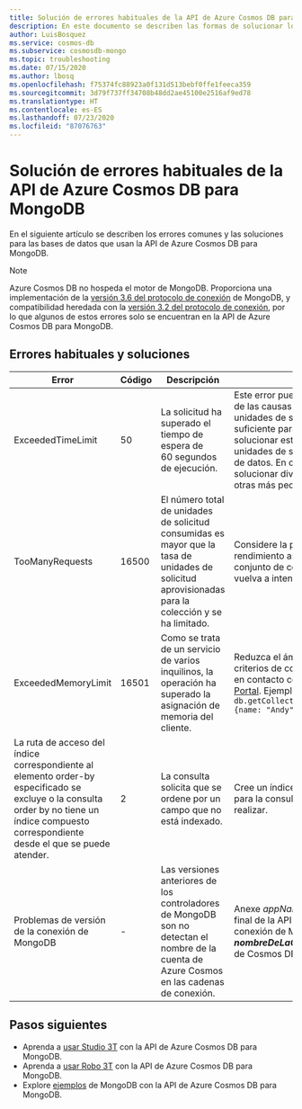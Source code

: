 ```yaml
---
title: Solución de errores habituales de la API de Azure Cosmos DB para MongoDB
description: En este documento se describen las formas de solucionar los problemas habituales detectados en la API de Azure Cosmos DB para MongoDB.
author: LuisBosquez
ms.service: cosmos-db
ms.subservice: cosmosdb-mongo
ms.topic: troubleshooting
ms.date: 07/15/2020
ms.author: lbosq
ms.openlocfilehash: f75374fc88923a0f131d513bebf0ffe1feeca359
ms.sourcegitcommit: 3d79f737ff34708b48dd2ae45100e2516af9ed78
ms.translationtype: HT
ms.contentlocale: es-ES
ms.lasthandoff: 07/23/2020
ms.locfileid: "87076763"
---
```

# <a name="troubleshoot-common-issues-in-azure-cosmos-dbs-api-for-mongodb"></a>Solución de errores habituales de la API de Azure Cosmos DB para MongoDB

En el siguiente artículo se describen los errores comunes y las soluciones para las bases de datos que usan la API de Azure Cosmos DB para MongoDB.

>[!Note]
> Azure Cosmos DB no hospeda el motor de MongoDB. Proporciona una implementación de la [versión 3.6 del protocolo de conexión](mongodb-feature-support-36.md) de MongoDB, y compatibilidad heredada con la [versión 3.2 del protocolo de conexión](mongodb-feature-support.md), por lo que algunos de estos errores solo se encuentran en la API de Azure Cosmos DB para MongoDB. 

## <a name="common-errors-and-solutions"></a>Errores habituales y soluciones

| Error               | Código  | Descripción  | Solución  |
|---------------------|-------|--------------|-----------|
| ExceededTimeLimit   | 50 | La solicitud ha superado el tiempo de espera de 60 segundos de ejecución. | Este error puede deberse a muchas causas. Una de las causas es cuando la capacidad de las unidades de solicitud asignada actual no es suficiente para completar la solicitud. Para solucionar esto, se pueden aumentar las unidades de solicitud de esa colección o base de datos. En otros casos, este error se puede solucionar dividiendo una solicitud grande en otras más pequeñas. |
| TooManyRequests     | 16500 | El número total de unidades de solicitud consumidas es mayor que la tasa de unidades de solicitud aprovisionadas para la colección y se ha limitado. | Considere la posibilidad de escalar el rendimiento asignado a un contenedor o un conjunto de contenedores desde Azure Portal o vuelva a intentarlo. |
| ExceededMemoryLimit | 16501 | Como se trata de un servicio de varios inquilinos, la operación ha superado la asignación de memoria del cliente. | Reduzca el ámbito de la operación a través de criterios de consulta más restrictivos o póngase en contacto con soporte técnico desde [Azure Portal](https://portal.azure.com/?#blade/Microsoft_Azure_Support/HelpAndSupportBlade). Ejemplo: `db.getCollection('users').aggregate([{$match: {name: "Andy"}}, {$sort: {age: -1}}]))` |
| La ruta de acceso del índice correspondiente al elemento order-by especificado se excluye o la consulta order by no tiene un índice compuesto correspondiente desde el que se puede atender. | 2 | La consulta solicita que se ordene por un campo que no está indexado. | Cree un índice coincidente (o índice compuesto) para la consulta de ordenación que se intenta realizar. |
| Problemas de versión de la conexión de MongoDB | - | Las versiones anteriores de los controladores de MongoDB son no detectan el nombre de la cuenta de Azure Cosmos en las cadenas de conexión. | Anexe *appName = @**nombreDeLaCuenta**@* al final de la API de Cosmos DB para la cadena de conexión de MongoDB, donde ***nombreDeLaCuenta*** es el nombre de la cuenta de Cosmos DB. |

## <a name="next-steps"></a>Pasos siguientes

- Aprenda a [usar Studio 3T](mongodb-mongochef.md) con la API de Azure Cosmos DB para MongoDB.
- Aprenda a [usar Robo 3T](mongodb-robomongo.md) con la API de Azure Cosmos DB para MongoDB.
- Explore [ejemplos](mongodb-samples.md) de MongoDB con la API de Azure Cosmos DB para MongoDB.

